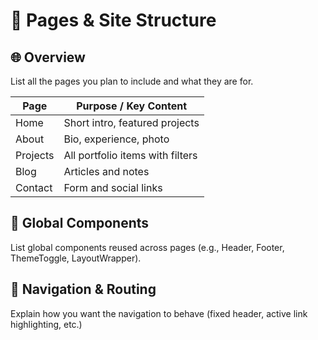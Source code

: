 # 📁 Pages & Site Structure

## 🌐 Overview

List all the pages you plan to include and what they are for.

| Page     | Purpose / Key Content            |
| -------- | -------------------------------- |
| Home     | Short intro, featured projects   |
| About    | Bio, experience, photo           |
| Projects | All portfolio items with filters |
| Blog     | Articles and notes               |
| Contact  | Form and social links            |

## 🧩 Global Components

List global components reused across pages (e.g., Header, Footer, ThemeToggle, LayoutWrapper).

## 🔗 Navigation & Routing

Explain how you want the navigation to behave (fixed header, active link highlighting, etc.)
